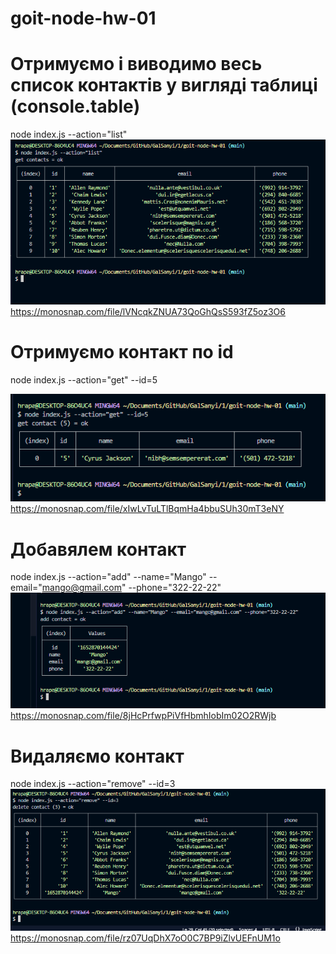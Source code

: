 # goit-node-hw-01

# Отримуємо і виводимо весь список контактів у вигляді таблиці (console.table)

node index.js --action="list"
![Image alt](https://github.com/RomanKhrapai/goit-node-hw-01/raw/main/image/list.png)
https://monosnap.com/file/lVNcqkZNUA73QoGhQsS593fZ5oz3O6

# Отримуємо контакт по id

node index.js --action="get" --id=5

![Image alt](https://github.com/RomanKhrapai/goit-node-hw-01/raw/main/image/get.png)
https://monosnap.com/file/xIwLvTuLTlBqmHa4bbuSUh30mT3eNY

# Добавялем контакт

node index.js --action="add" --name="Mango" --email="mango@gmail.com" --phone="322-22-22"
![Image alt](https://github.com/RomanKhrapai/goit-node-hw-01/raw/main/image/add.png)
https://monosnap.com/file/8jHcPrfwpPiVfHbmhIobIm02O2RWjb

# Видаляємо контакт

node index.js --action="remove" --id=3
![Image alt](https://github.com/RomanKhrapai/goit-node-hw-01/raw/main/image/remove.png)
https://monosnap.com/file/rz07UqDhX7oO0C7BP9iZlvUEFnUM1o
